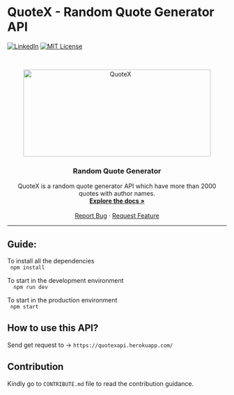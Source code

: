 # QuoteX - Random Quote Generator API

[![LinkedIn][linkedin-shield]][linkedin-url]
[![MIT License][license-shield]][license-url]


<!-- PROJECT LOGO -->
<br />
<p align="center">
  <a href="https://github.com/Adarshkumarmaheshwari/QuoteX-quotegenerationAPI">
    <img src="images\logo.png" alt="QuoteX" width="430" height="200">
  </a>

  <h3 align="center">Random Quote Generator</h3>

  <p align="center">
    QuoteX is a random quote generator API which have more than 2000 quotes with author names.
    <br />
    <a href="https://github.com/Adarshkumarmaheshwari/QuoteX-quotegenerationAPI"><strong>Explore the docs »</strong></a>
    <br />
    <br />
    <a href="https://github.com/Adarshkumarmaheshwari/QuoteX-quotegenerationAPI/issues">Report Bug</a>
    ·
    <a href="https://github.com/Adarshkumarmaheshwari/QuoteX-quotegenerationAPI/issues">Request Feature</a>
  </p>
</p>


---
## Guide:

To install all the dependencies\
 ``` npm install```

To start in the development environment\
```  npm run dev```

To start in the production environment\
 ``` npm start```

 ## How to use this API?
 Send get request to -> ``` https://quotexapi.herokuapp.com/ ```

 ## Contribution 
 Kindly go to ``` CONTRIBUTE.md ``` file to read the contribution guidance.

 [linkedin-shield]: https://img.shields.io/badge/-LinkedIn-black.svg?style=for-the-badge&logo=linkedin&colorB=555
[linkedin-url]: https://linkedin.com/in/adarshkumarmaheshwari
[license-shield]: https://img.shields.io/github/license/othneildrew/Best-README-Template.svg?style=for-the-badge
[license-url]: https://github.com/Adarshkumarmaheshwari/QuoteX-quotegenerationAPI/blob/master/LICENSE
